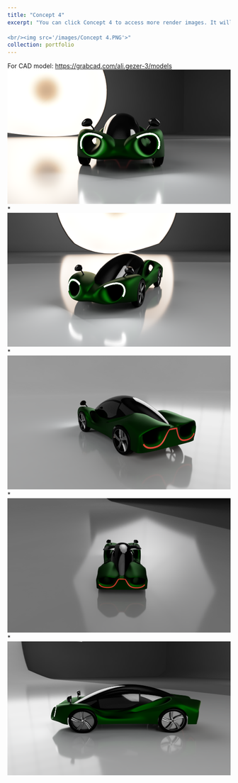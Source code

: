 ```yaml
---
title: "Concept 4"
excerpt: "You can click Concept 4 to access more render images. It will be downloadable soon at grabcad.

<br/><img src='/images/Concept 4.PNG'>"
collection: portfolio
---
```



For CAD model: https://grabcad.com/ali.gezer-3/models
<br/><img src='/images/c4v1.PNG'>
*
<br/><img src='/images/c4v2.PNG'>
*
<br/><img src='/images/c4v3.PNG'>
*
<br/><img src='/images/c4v4.PNG'>
*
<br/><img src='/images/c4v5.PNG'>

